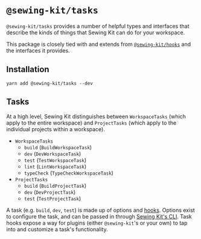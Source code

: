 # `@sewing-kit/tasks`

`@sewing-kit/tasks` provides a number of helpful types and interfaces that describe the kinds of things that Sewing Kit can do for your workspace.

This package is closely tied with and extends from [`@sewing-kit/hooks`](../hooks/README.md) and the interfaces it provides.

## Installation

```
yarn add @sewing-kit/tasks --dev
```

## Tasks

At a high level, Sewing Kit distinguishes between `WorkspaceTasks` (which apply to the entire workspace) and `ProjectTasks` (which apply to the individual projects within a workspace).

- `WorkspaceTasks`
  - `build` (`BuildWorkspaceTask`)
  - `dev` (`DevWorkspaceTask`)
  - `test` (`TestWorkspaceTask`)
  - `lint` (`LintWorkspaceTask`)
  - `typeCheck` (`TypeCheckWorkspaceTask`)
- `ProjectTasks`
  - `build` (`BuildProjectTask`)
  - `dev` (`DevProjectTask`)
  - `test` (`TestProjectTask`)

A task (e.g. `build`, `dev`, `test`) is made up of options and [hooks](../hooks/README.md). Options exist to configure the task, and can be passed in through [Sewing Kit's CLI](../cli/README.md). Task hooks expose a way for plugins (either `@sewing-kit`'s or your own) to tap into and customize a task's functionality.
